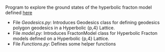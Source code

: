 Program to explore the ground states of the hyperbolic fracton model defined [here](https://arxiv.org/pdf/1807.05942.pdf)

- File *Geodesics.py*: Introduces Geodesics class for defining geodesics polygon geodesics in a Hyperbolic {p,4}  Lattice.
- File *model.py*: Introduces FractonModel class for Hyperbolic Fracton models defined on a Hyperbolic {p,4} Lattice.
- File *Functions.py*: Defines some helper functions
